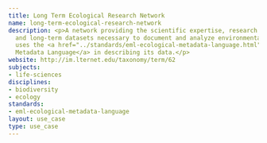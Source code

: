 ```yaml
---
title: Long Term Ecological Research Network
name: long-term-ecological-research-network
description: <p>A network providing the scientific expertise, research platforms,
  and long-term datasets necessary to document and analyze environmental change, it
  uses the <a href="../standards/eml-ecological-metadata-language.html">Ecological
  Metadata Language</a> in describing its data.</p>
website: http://im.lternet.edu/taxonomy/term/62
subjects:
- life-sciences
disciplines:
- biodiversity
- ecology
standards:
- eml-ecological-metadata-language
layout: use_case
type: use_case
---
```


